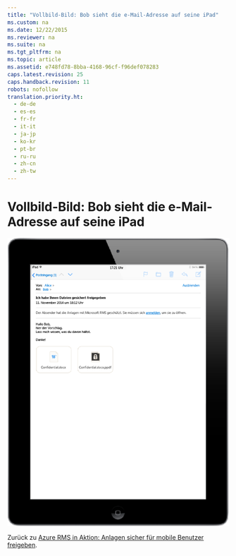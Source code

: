 ```yaml
---
title: "Vollbild-Bild: Bob sieht die e-Mail-Adresse auf seine iPad"
ms.custom: na
ms.date: 12/22/2015
ms.reviewer: na
ms.suite: na
ms.tgt_pltfrm: na
ms.topic: article
ms.assetid: e748fd78-8bba-4168-96cf-f96def078283
caps.latest.revision: 25
caps.handback.revision: 11
robots: nofollow
translation.priority.ht: 
  - de-de
  - es-es
  - fr-fr
  - it-it
  - ja-jp
  - ko-kr
  - pt-br
  - ru-ru
  - zh-cn
  - zh-tw
---
```

# Vollbild-Bild: Bob sieht die e-Mail-Adresse auf seine iPad
![Großes Bild für E-Mail auf iPad](../../ems/AADRightsMgmt/media/AzRMS_StoryboardEmaill2.PNG "AzRMS_StoryboardEmaill2")

Zurück zu [Azure RMS in Aktion: Anlagen sicher für mobile Benutzer freigeben](http://technet.microsoft.com/library/jj585026.aspx#BKMK_Example_SharingApp).

